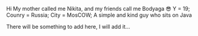 Hi My mother called me Nikita, and my friends call me Bodyaga 😎
Y = 19;
Counry = Russia; 
City = MosCOW;
A simple and kind guy who sits on Java

There will be something to add here, I will add it...
